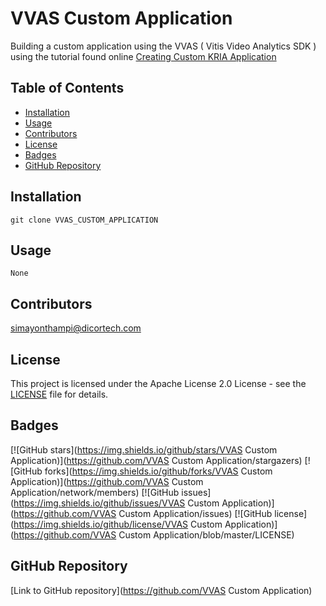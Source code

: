 # VVAS Custom Application

Building a custom application using the VVAS ( Vitis Video Analytics SDK ) using the tutorial found online [Creating Custom KRIA Application](https://community.element14.com/technologies/fpga-group/b/blog/posts/kv260-vvas-sms-2021-1-blog)

## Table of Contents
- [Installation](#installation)
- [Usage](#usage)
- [Contributors](#contributors)
- [License](#license)
- [Badges](#badges)
- [GitHub Repository](#github-repository)

## Installation
```
git clone VVAS_CUSTOM_APPLICATION
```

## Usage
```
None
```

## Contributors
simayonthampi@dicortech.com

## License
This project is licensed under the Apache License 2.0 License - see the [LICENSE](LICENSE) file for details.

## Badges
[![GitHub stars](https://img.shields.io/github/stars/VVAS Custom Application)](https://github.com/VVAS Custom Application/stargazers) [![GitHub forks](https://img.shields.io/github/forks/VVAS Custom Application)](https://github.com/VVAS Custom Application/network/members) [![GitHub issues](https://img.shields.io/github/issues/VVAS Custom Application)](https://github.com/VVAS Custom Application/issues) [![GitHub license](https://img.shields.io/github/license/VVAS Custom Application)](https://github.com/VVAS Custom Application/blob/master/LICENSE)

## GitHub Repository
[Link to GitHub repository](https://github.com/VVAS Custom Application)
